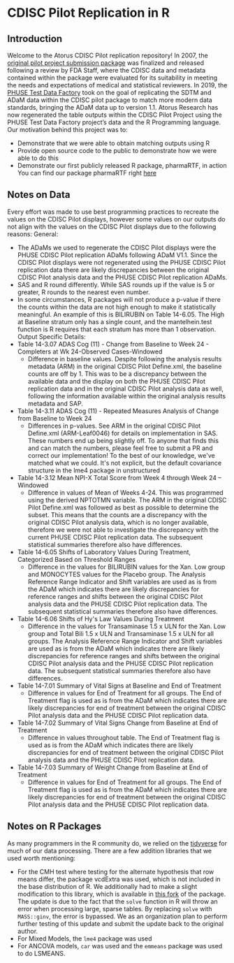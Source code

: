 # CDISC Pilot Replication in R

## Introduction
Welcome to the Atorus CDISC Pilot replication repository! 
In 2007, the [original pilot project submission package](https://www.cdisc.org/sdtmadam-pilot-project) was finalized and released following a review by FDA Staff, where the CDISC data and metadata contained within the package were evaluated for its suitability in meeting the needs and expectations of medical and statistical reviewers. In 2019, the [PHUSE Test Data Factory]( https://www.phusewiki.org/wiki/index.php?title=WG5_Project_09) took on the goal of replicating the SDTM and ADaM data within the CDISC pilot package to match more modern data standards, bringing the ADaM data up to version 1.1. 
Atorus Research has now regenerated the table outputs within the CDISC Pilot Project using the PHUSE Test Data Factory project’s data and the R Programming language. Our motivation behind this project was to:
-	Demonstrate that we were able to obtain matching outputs using R
-	Provide open source code to the public to demonstrate how we were able to do this
-	Demonstrate our first publicly released R package, pharmaRTF, in action
You can find our package pharmaRTF right [here](github_link.com)

## Notes on Data
Every effort was made to use best programming practices to recreate the values on the CDISC Pilot displays, however some values on our outputs do not align with the values on the CDISC Pilot displays due to the following reasons:
General:
-	The ADaMs we used to regenerate the CDISC Pilot displays were the PHUSE CDISC Pilot replication ADaMs following ADaM V1.1.  Since the CDISC Pilot displays were not regenerated using the PHUSE CDISC Pilot replication data there are likely discrepancies between the original CDISC Pilot analysis data and the PHUSE CDISC Pilot replication ADaMs.
-	SAS and R round differently.  While SAS rounds up if the value is 5 or greater, R rounds to the nearest even number.
-	In some circumstances, R packages will not produce a p-value if there the counts within the data are not high enough to make it statistically meaningful. An example of this is BILIRUBIN on Table 14-6.05. The High at Baseline stratum only has a single count, and the mantelhein.test function is R requires that each stratum has more than 1 observation. 
Output Specific Details:
- Table 14-3.07 ADAS Cog (11) - Change from Baseline to Week 24 - Completers at Wk 24-Observed Cases-Windowed
  -	Difference in baseline values.  Despite following the analysis results metadata (ARM) in the original CDISC Pilot Define.xml, the baseline counts are off by 1. This was to be a discrepancy between the available data and the display on both the PHUSE CDISC Pilot replication data and in the original CDISC Pilot analysis data as well, following the information available within the original analysis results metadata and SAP. 
- Table 14-3.11 ADAS Cog (11) - Repeated Measures Analysis of Change from Baseline to Week 24
  -	Differences in p-values.  See ARM in the original CDISC Pilot Define.xml (ARM-Leaf0046) for details on implementation in SAS.  These numbers end up being slightly off.  To anyone that finds this and can match the numbers, please feel free to submit a PR and correct our implementation!  To the best of our knowledge, we've matched what we could. It's not explicit, but the default covariance structure in the lme4 package in unstructured
- Table 14-3.12 Mean NPI-X Total Score from Week 4 through Week 24 – Windowed
  -	Difference in values of Mean of Weeks 4-24. This was programmed using the derived NPTOTMN variable. The ARM in the original CDISC Pilot Define.xml was followed as best as possible to determine the subset.  This means that the counts are a discrepancy with the original CDISC Pilot analysis data, which is no longer available, therefore we were not able to investigate the discrepancy with the current PHUSE CDISC Pilot replication data.  The subsequent statistical summaries therefore also have differences.
- Table 14-6.05 Shifts of Laboratory Values During Treatment, Categorized Based on Threshold Ranges
  -	Difference in the values for BILIRUBIN values for the Xan. Low group and MONOCYTES values for the Placebo group.  The Analysis Reference Range Indicator and Shift variables are used as is from the ADaM which indicates there are likely discrepancies for reference ranges and shifts between the original CDISC Pilot analysis data and the PHUSE CDISC Pilot replication data.  The subsequent statistical summaries therefore also have differences.
- Table 14-6.06 Shifts of Hy's Law Values During Treatment
  -	Difference in the values for Transaminase 1.5 x ULN for the Xan. Low group and Total Bili 1.5 x ULN and Transaminase 1.5 x ULN for all groups.  The Analysis Reference Range Indicator and Shift variables are used as is from the ADaM which indicates there are likely discrepancies for reference ranges and shifts between the original CDISC Pilot analysis data and the PHUSE CDISC Pilot replication data.  The subsequent statistical summaries therefore also have differences.
- Table 14-7.01 Summary of Vital Signs at Baseline and End of Treatment
  -	Difference in values for End of Treatment for all groups.  The End of Treatment flag is used as is from the ADaM which indicates there are likely discrepancies for end of treatment between the original CDISC Pilot analysis data and the PHUSE CDISC Pilot replication data.
- Table 14-7.02 Summary of Vital Signs Change from Baseline at End of Treatment
  - Difference in values throughout table.  The End of Treatment flag is used as is from the ADaM which indicates there are likely discrepancies for end of treatment between the original CDISC Pilot analysis data and the PHUSE CDISC Pilot replication data.
- Table 14-7.03 Summary of Weight Change from Baseline at End of Treatment
  -	Difference in values for End of Treatment for all groups.  The End of Treatment flag is used as is from the ADaM which indicates there are likely discrepancies for end of treatment between the original CDISC Pilot analysis data and the PHUSE CDISC Pilot replication data.
## Notes on R Packages
As many programmers in the R community do, we relied on the [tidyverse](https://www.tidyverse.org/packages/) for much of our data processing. There are a few addition libraries that we used worth mentioning:
-	For the CMH test where testing for the alternate hypothesis that row means differ, the package vcdExtra was used, which is not included in the base distribution of R. We additionally had to make a slight modification to this library, which is available in [this fork]( https://github.com/mstackhouse/vcdExtra) of the package. The update is due to the fact that the `solve` function in R will throw an error when processing large, sparse tables. By replacing `solve` with `MASS::ginv`, the error is bypassed. We as an organization plan to perform further testing of this update and submit the update back to the original author.
-	For Mixed Models, the `lme4` package was used
-	For ANCOVA models, `car` was used and the `emmeans` package  was used to do LSMEANS.
